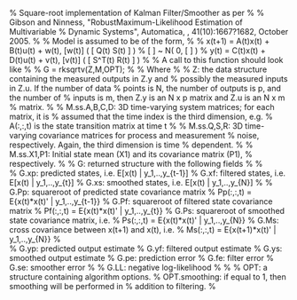 % Square-root implementation of Kalman Filter/Smoother as per
%
% Gibson and Ninness, "RobustMaximum-Likelihood Estimation of Multivariable
% Dynamic Systems", Automatica, , 41(10):1667?1682, October 2005.
%
% Model is assumed to be of the form,
%
% x(t+1) = A(t)x(t) + B(t)u(t) + w(t),   [w(t)]    (    [ Q(t)    S(t) ] )
%                                        [    ] ~ N( 0, [              ] )
%   y(t) = C(t)x(t) + D(t)u(t) + v(t),   [v(t)]    (    [ S^T(t)  R(t) ] )
%
% A call to this function should look like
%
%       G = rksqrtv(Z,M,OPT);
%
% Where
%
%             Z: the data structure containing the measured outputs in Z.y and 
%                possibly the measured inputs in Z.u. If the number of data
%                points is N, the number of outputs is p, and the number of
%                inputs is m, then Z.y is an N x p matrix and Z.u is an N x m
%                matrix.
%
%  M.ss.A,B,C,D: 3D time-varying system matrices; for each matrix, it is
%                assumed that the time index is the third dimension, e.g.
%                A(:,:,t) is the state transition matrix at time t
%
%    M.ss.Q,S,R: 3D time-varying covariance matrices for process and measurement 
%                noise, respectively. Again, the third dimension is time
%                dependent.
%
%    M.ss.X1,P1: Initial state mean (X1) and its covariance matrix (P1),
%                respectively.
%
%             G: returned structure with the following fields
%
%          
%          G.xp: predicted states, i.e. E[x(t) | y_1,..,y_{t-1}]
%          G.xf: filtered states, i.e. E[x(t) | y_1,..,y_{t}]
%          G.xs: smoothed states, i.e. E[x(t) | y_1,..,y_{N}]
%
%          G.Pp: squareroot of predicted state covariance matrix
%                  Pp(:,:,t) = E{x(t)*x(t)' |  y_1,..,y_{t-1}}
%          G.Pf: squareroot of filtered state covariance matrix
%                  Pf(:,:,t) = E{x(t)*x(t)' |  y_1,..,y_{t}}
%          G.Ps: squareroot of smoothed state covariance matrix, i.e.
%                  Ps(:,:,t) = E{x(t)*x(t)' |  y_1,..,y_{N}}
%          G.Ms: cross covariance between x(t+1) and x(t), i.e.
%                  Ms(:,:,t) = E{x(t+1)*x(t)' | y_1,..,y_{N}}
%          
%          G.yp: predicted output estimate
%          G.yf: filtered output estimate
%          G.ys: smoothed output estimate
%          G.pe: prediction error
%          G.fe: filter error
%          G.se: smoother error
%
%          G.LL: negative log-likelihood
%
%
%           OPT: a structure containing algorithm options. 
% OPT.smoothing: if equal to 1, then smoothing will be performed in
%                addition to filtering.
%
